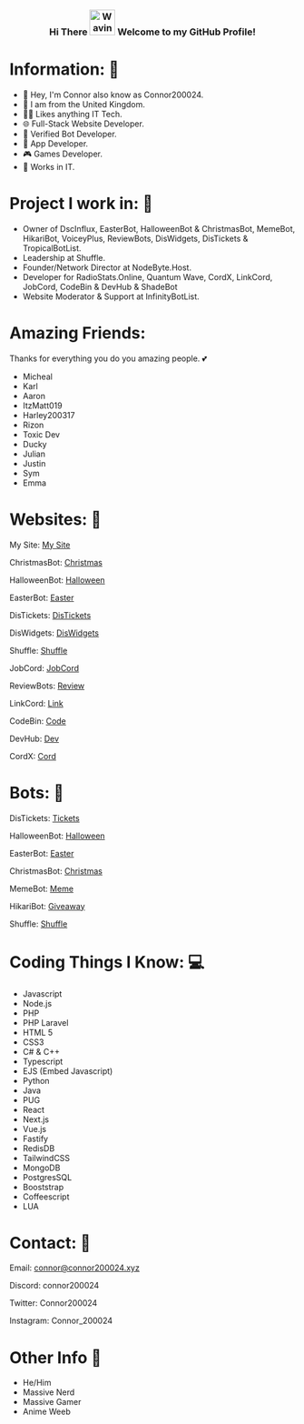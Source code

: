 <h3 align="center">
    Hi There
    <img src="https://raw.githubusercontent.com/nixin72/nixin72/master/wave.gif" 
         alt="Waving hand animated gif"
         height="45"
         width="45" />
    Welcome to my GitHub Profile!
</h3>

# Information: 🍿

- 🌱  Hey, I'm Connor also know as Connor200024.
- 👀 I am from the United Kingdom.
- 👨‍💻 Likes anything IT Tech.
- 🌐 Full-Stack Website Developer.
- 🤖 Verified Bot Developer.
- 🤳 App Developer.
- 🎮 Games Developer.
- 🥝 Works in IT.

# Project I work in: 🔨
- Owner of DscInflux, EasterBot, HalloweenBot & ChristmasBot, MemeBot, HikariBot, VoiceyPlus, ReviewBots, DisWidgets, DisTickets & TropicalBotList.
- Leadership at Shuffle.
- Founder/Network Director at NodeByte.Host.
- Developer for RadioStats.Online, Quantum Wave, CordX, LinkCord, JobCord, CodeBin & DevHub & ShadeBot
- Website Moderator & Support at InfinityBotList.

# Amazing Friends:
Thanks for everything you do you amazing people. 💕

- Micheal 
- Karl 
- Aaron
- ItzMatt019 
- Harley200317
- Rizon
- Toxic Dev
- Ducky
- Julian
- Justin
- Sym
- Emma
  

# Websites: 👀

My Site: [My Site](https://connor200024.xyz/)

ChristmasBot: [Christmas](https://christmasbot.net)

HalloweenBot: [Halloween](https://halloweenbot.com/)

EasterBot: [Easter](https://easterbot.xyz/)

DisTickets: [DisTickets](https://distickets.xyz/)

DisWidgets: [DisWidgets](https://diswidgets.xyz/)

Shuffle: [Shuffle](https://shufflebot.xyz/)

JobCord: [JobCord](https://jobcord.co/)

ReviewBots: [Review](https://reviewbots.xyz/)

LinkCord: [Link](https://linkcord.bio/)

CodeBin: [Code](https://codebin.live/)

DevHub: [Dev](https://beta.devhub.life/)

CordX: [Cord](https://cordx.lol/)

# Bots: 🤖

DisTickets: [Tickets](https://discord.com/api/oauth2/authorize?client_id=993163016487063583&permissions=139586825296&scope=applications.commands%20bot)

HalloweenBot: [Halloween](https://discord.com/oauth2/authorize?client_id=852564657674649636&permissions=2147863617&scope=bot%20applications.commands)

EasterBot: [Easter](https://discord.com/oauth2/authorize?client_id=810568485905236018&permissions=379968&scope=bot%20applications.commands)

ChristmasBot: [Christmas](https://discord.com/oauth2/authorize?client_id=791761831734804510&permissions=3492928&&scope=bot%20applications.commands)

MemeBot: [Meme](https://discord.com/oauth2/authorize?client_id=991784302553612329&permissions=139623517248&&scope=bot%20applications.commands)

HikariBot: [Giveaway](https://discord.com/oauth2/authorize?client_id=1005858718157635634&permissions=689342629952&scope=applications.commands%20bot)

Shuffle: [Shuffle](https://discord.com/api/oauth2/authorize?client_id=1059872016628465704&permissions=39722058893313&scope=bot%20applications.commands)


# Coding Things I Know: 💻

- Javascript
- Node.js
- PHP 
- PHP Laravel
- HTML 5
- CSS3
- C# & C++
- Typescript
- EJS (Embed Javascript)
- Python
- Java
- PUG
- React
- Next.js
- Vue.js
- Fastify
- RedisDB
- TailwindCSS
- MongoDB
- PostgresSQL
- Booststrap
- Coffeescript
- LUA

# Contact: 📝

Email: connor@connor200024.xyz

Discord: connor200024

Twitter: Connor200024

Instagram: Connor_200024


# Other Info 🤔
- He/Him
- Massive Nerd
- Massive Gamer
- Anime Weeb
